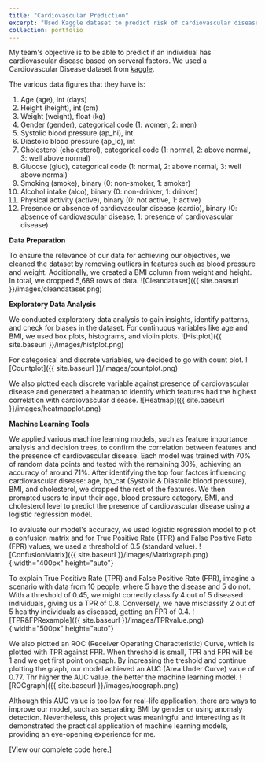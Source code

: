 ```yaml
---
title: "Cardiovascular Prediction"
excerpt: "Used Kaggle dataset to predict risk of cardiovascular disease using machine learning tools <br/><img src='/aboutme/images/cardiovascularpic.jpg' style='width:300px; height:auto;'>"
collection: portfolio
---
```


My team's objective is to be able to predict if an individual has cardiovascular disease based on serveral factors. We used a Cardiovascular Disease dataset from [kaggle](https://www.kaggle.com/datasets/sulianova/cardiovascular-disease-dataset).

The various data figures that they have is:
1. Age (age), int (days)
2. Height (height), int (cm)
3. Weight (weight), float (kg)
4. Gender (gender), categorical code (1: women, 2: men)
5. Systolic blood pressure (ap_hi), int
6. Diastolic blood pressure (ap_lo), int
7. Cholesterol (cholesterol), categorical code (1: normal, 2: above normal, 3: well above normal)
8. Glucose (gluc), categorical code (1: normal, 2: above normal, 3: well above normal)
9. Smoking (smoke), binary (0: non-smoker, 1: smoker)
10. Alcohol intake (alco), binary (0: non-drinker, 1: drinker)
11. Physical activity (active), binary (0: not active, 1: active)
12. Presence or absence of cardiovascular disease (cardio), binary (0: absence of cardiovascular disease, 1: presence of cardiovascular disease)

**Data Preparation**

To ensure the relevance of our data for achieving our objectives, we cleaned the dataset by removing outliers in features such as blood pressure and weight. Additionally, we created a BMI column from weight and height. In total, we dropped 5,689 rows of data.
![Cleandataset]({{ site.baseurl }}/images/cleandataset.png)

**Exploratory Data Analysis**

We conducted exploratory data analysis to gain insights, identify patterns, and check for biases in the dataset. For continuous variables like age and BMI, we used box plots, histograms, and violin plots. 
![Histplot]({{ site.baseurl }}/images/histplot.png)

For categorical and discrete variables, we decided to go with count plot.
![Countplot]({{ site.baseurl }}/images/countplot.png)

We also plotted each discrete variable against presence of cardiovascular disease and generated a heatmap to identify which features had the highest correlation with cardiovascular disease.
![Heatmap]({{ site.baseurl }}/images/heatmapplot.png)

**Machine Learning Tools**

We applied various machine learning models, such as feature importance analysis and decision trees, to confirm the correlation between features and the presence of cardiovascular disease. Each model was trained with 70% of random data points and tested with the remaining 30%, achieving an accuracy of around 71%.
After identifying the top four factors influencing cardiovascular disease: age, bp_cat (Systolic & Diastolic blood pressure), BMI, and cholesterol, we dropped the rest of the features. We then prompted users to input their age, blood pressure category, BMI, and cholesterol level to predict the presence of cardiovascular disease using a logistic regression model.

To evaluate our model's accuracy, we used logistic regression model to plot a confusion matrix and for True Positive Rate (TPR) and False Positive Rate (FPR) values, we used a threshold of 0.5 (standard value).
![ConfusionMatrix]({{ site.baseurl }}/images/Matrixgraph.png){:width="400px" height="auto"}

To explain True Positive Rate (TPR) and False Positive Rate (FPR), imagine a scenario with data from 10 people, where 5 have the disease and 5 do not. With a threshold of 0.45, we might correctly classify 4 out of 5 diseased individuals, giving us a TPR of 0.8. Conversely, we have misclassify 2 out of 5 healthy individuals as diseased, getting an FPR of 0.4.
![TPR&FPRexample]({{ site.baseurl }}/images/TPRvalue.png){:width="500px" height="auto"}

We also plotted an ROC (Receiver Operating Characteristic) Curve, which is plotted with TPR against FPR. When threshold is small, TPR and FPR will be 1 and we get first point on graph. By increasing the treshold and continue plotting the graph, our model achieved an AUC (Area Under Curve) value of 0.77. Thr higher the AUC value, the better the machine learning model.
![ROCgraph]({{ site.baseurl }}/images/rocgraph.png)

Although this AUC value is too low for real-life application, there are ways to improve our model, such as separating BMI by gender or using anomaly detection. Nevertheless, this project was meaningful and interesting as it demonstrated the practical application of machine learning models, providing an eye-opening experience for me.

[View our complete code here.]
